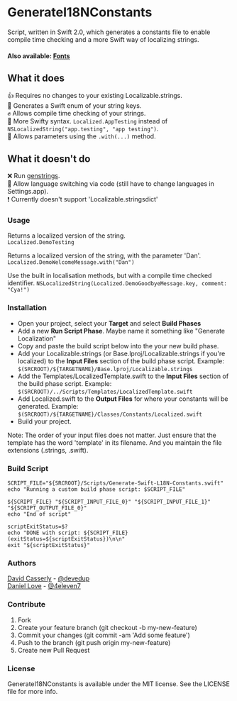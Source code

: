 # GenerateI18NConstants    
Script, written in Swift 2.0, which generates a constants file to enable compile time checking and a more Swift way of localizing strings.

#### Also available: [Fonts](https://github.com/4eleven7/GenerateFontConstants)

## What it does
👍 Requires no changes to your existing Localizable.strings.    
👏 Generates a Swift enum of your string keys.    
✊ Allows compile time checking of your strings.    
🙏 More Swifty syntax. `Localized.AppTesting` instead of `NSLocalizedString("app.testing", "app testing")`.    
💪 Allows parameters using the `.with(...)` method.    

## What it doesn't do
❌ Run [genstrings](https://developer.apple.com/library/mac/documentation/Darwin/Reference/ManPages/man1/genstrings.1.html).    
🚫 Allow language switching via code (still have to change languages in Settings.app).   
❗️ Currently doesn't support 'Localizable.stringsdict'

### Usage
Returns a localized version of the string.   
``Localized.DemoTesting``

Returns a localized version of the string, with the parameter 'Dan'.   
``Localized.DemoWelcomeMessage.with("Dan")``

Use the built in localisation methods, but with a compile time checked identifier.
``NSLocalizedString(Localized.DemoGoodbyeMessage.key, comment: "Cya!")``

### Installation
* Open your project, select your **Target** and select **Build Phases**
* Add a new **Run Script Phase**. Maybe name it something like "Generate Localization"
* Copy and paste the build script below into the your new build phase.
* Add your Localizable.strings (or Base.lproj/Localizable.strings if you're localized) to the **Input Files** section of the build phase script. Example: `$(SRCROOT)/${TARGETNAME}/Base.lproj/Localizable.strings`
* Add the Templates/LocalizedTemplate.swift to the **Input Files** section of the build phase script. Example: `$(SRCROOT)/../Scripts/Templates/LocalizedTemplate.swift`
* Add Localized.swift to the **Output Files** for where your constants will be generated. Example: `$(SRCROOT)/${TARGETNAME}/Classes/Constants/Localized.swift`
* Build your project.

Note: The order of your input files does not matter. Just ensure that the template has the word 'template' in its filename. And you maintain the file extensions (.strings, .swift).

### Build Script
````
SCRIPT_FILE="${SRCROOT}/Scripts/Generate-Swift-L18N-Constants.swift"
echo "Running a custom build phase script: $SCRIPT_FILE"

${SCRIPT_FILE} "${SCRIPT_INPUT_FILE_0}" "${SCRIPT_INPUT_FILE_1}" "${SCRIPT_OUTPUT_FILE_0}"
echo "End of script"

scriptExitStatus=$?
echo "DONE with script: ${SCRIPT_FILE} (exitStatus=${scriptExitStatus})\n\n"
exit "${scriptExitStatus}"
````

### Authors
[David Casserly](https://github.com/devedup) - [@devedup](https://twitter.com/devedup)    
[Daniel Love](https://github.com/4eleven7) - [@4eleven7](https://twitter.com/4eleven7)

### Contribute
1. Fork
1. Create your feature branch (git checkout -b my-new-feature)
1. Commit your changes (git commit -am 'Add some feature')
1. Push to the branch (git push origin my-new-feature)
1. Create new Pull Request

### License
GenerateI18NConstants is available under the MIT license. See the LICENSE file for more info.
